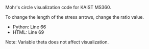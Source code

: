 Mohr's circle visualization code for KAIST MS360.

To change the length of the stress arrows, change the ratio value.
* Python: Line 66
* HTML: Line 69

Note: Variable theta does not affect visualization.
